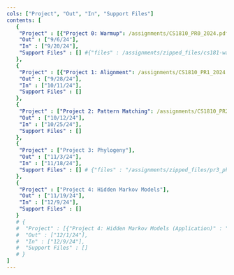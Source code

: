 ```yaml
---
cols: ["Project", "Out", "In", "Support Files"]
contents: [
   {
    "Project" : [{"Project 0: Warmup": /assignments/CS1810_PR0_2024.pdf}],
    "Out" : ["9/6/24"],
    "In" : ["9/20/24"],
    "Support Files" : [] #{"files" : /assignments/zipped_files/cs181-warmup-2024.zip}
   },
   {
    "Project" : [{"Project 1: Alignment": /assignments/CS1810_PR1_2024.pdf}],
    "Out" : ["9/28/24"],
    "In" : ["10/11/24"],
    "Support Files" : []
   },
   {
    "Project" : ["Project 2: Pattern Matching": /assignments/CS1810_PR2_2024.pdf],
    "Out" : ["10/12/24"],
    "In" : ["10/25/24"], 
    "Support Files" : []
   },
   {
    "Project" : ["Project 3: Phylogeny"],
    "Out" : ["11/3/24"],
    "In" : ["11/18/24"],
    "Support Files" : [] # {"files" : "/assignments/zipped_files/pr3_phylogeny.zip"}, {"Basic UPGMA" : "/resources/UPGMA.pptx"}, {"Priority Queue UPGMA" : "/resources/UPGMA_PQ.pptx"}
   },
   {
    "Project" : ["Project 4: Hidden Markov Models"],
    "Out" : ["11/19/24"],
    "In" : ["12/9/24"],
    "Support Files" : []
   }
   # {
   #  "Project" : [{"Project 4: Hidden Markov Models (Application)" : "https://hackmd.io/zCnJIWG4RN6kzsNe5wLUtw?view"}],
   #  "Out" : ["12/1/24"],
   #  "In" : ["12/9/24"],
   #  "Support Files" : []
   # }
]
---
```

<!-- the link format: {"Project 1: Alignment": "https://google.com"} -->